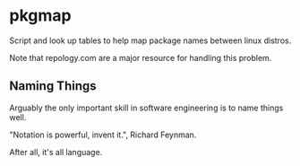 # pkgmap

Script and look up tables to help map package names between linux distros.

Note that repology.com are a major resource for handling this problem.

## Naming Things

Arguably the only important skill in software engineering is to name things well.

"Notation is powerful, invent it.", Richard Feynman.

After all, it's all language.
